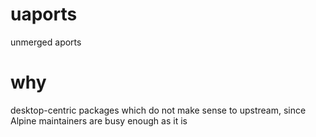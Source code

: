 # uaports
unmerged aports

# why
desktop-centric packages which do not make sense to upstream, since Alpine maintainers are busy enough as it is

